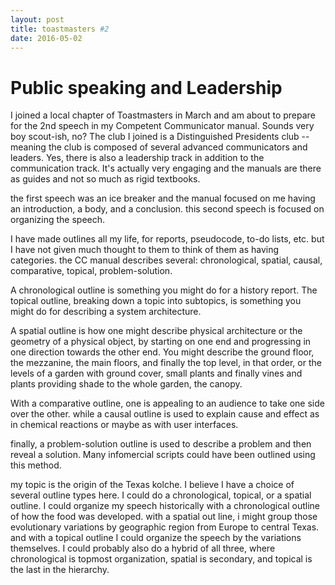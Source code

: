```yaml
---
layout: post
title: toastmasters #2
date: 2016-05-02
---
```


# Public speaking and Leadership

I joined a local chapter of Toastmasters in March and am about to prepare for the 2nd speech in my Competent Communicator manual. Sounds very boy scout-ish, no? The club I joined is a Distinguished Presidents club -- meaning the club is composed of several advanced communicators and leaders. Yes, there is also a leadership track in addition to the communication track.
It's actually very engaging and the manuals are there as guides and not so much as rigid textbooks.

the first speech was an ice breaker and the manual focused on me having an introduction, a body, and a conclusion. this second speech is focused on organizing the speech.

I have made outlines all my life, for reports, pseudocode, to-do lists, etc. but I have not given much thought to them to think of them as having categories. the CC manual describes several: chronological, spatial, causal, comparative, topical, problem-solution.

A chronological outline is something you might do for a history report. The topical outline, breaking down a topic into subtopics, is something you might do for describing a system architecture.

A spatial outline is how one might describe physical architecture or the geometry of a physical object, by starting on one end and progressing in one direction towards the other end. You might describe the ground floor, the mezzanine, the main floors, and finally the top level, in that order, or the levels of a garden with ground cover, small plants and finally vines and plants providing shade to the whole garden, the canopy.

With a comparative outline, one is appealing to an audience to take one side over the other. while a causal outline is used to explain cause and effect as in chemical reactions or maybe as with user interfaces.

finally, a problem-solution outline is used to describe a problem and then reveal a solution. Many infomercial scripts could have been outlined using this method.

my topic is the origin of the Texas kolche. I believe I have a choice of several outline types here. I could do a chronological, topical, or a spatial outline. I could organize my speech historically with a chronological outline of how the food was developed. with a spatial out line, i might group those evolutionary variations by geographic region from Europe to central Texas. and with a topical outline I could organize the speech by the variations themselves. I could probably also do a hybrid of all three, where chronological is topmost organization, spatial is secondary, and topical is the last in the hierarchy.




